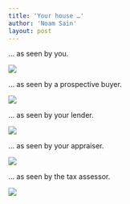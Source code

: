 ```yaml
---
title: 'Your house …'
author: 'Noam Sain'
layout: post
---
```


… as seen by you.

[![](https://1.bp.blogspot.com/_8aN4krk1nsk/TNle5DTF8DI/AAAAAAAAAgI/Eomtq-O8djY/s1024/Image-1.jpg)](https://1.bp.blogspot.com/_8aN4krk1nsk/TNle5DTF8DI/AAAAAAAAAgI/Eomtq-O8djY/s1024/Image-1.jpg)

… as seen by a prospective buyer.

[![](https://1.bp.blogspot.com/_8aN4krk1nsk/TNle5c17I2I/AAAAAAAAAgM/l0OY6emqLQM/s1024/Image-2.jpg)](https://1.bp.blogspot.com/_8aN4krk1nsk/TNle5c17I2I/AAAAAAAAAgM/l0OY6emqLQM/s1024/Image-2.jpg)

… as seen by your lender.

[![](https://2.bp.blogspot.com/_8aN4krk1nsk/TNle54dsfPI/AAAAAAAAAgQ/qkUqIMS3DnM/s1024/Image-3.jpg)](https://2.bp.blogspot.com/_8aN4krk1nsk/TNle54dsfPI/AAAAAAAAAgQ/qkUqIMS3DnM/s1024/Image-3.jpg)

… as seen by your appraiser.

[![](https://2.bp.blogspot.com/_8aN4krk1nsk/TNle6YXNWfI/AAAAAAAAAgU/kXG3z4O-s_4/s1024/Image-4.jpg)](https://2.bp.blogspot.com/_8aN4krk1nsk/TNle6YXNWfI/AAAAAAAAAgU/kXG3z4O-s_4/s1024/Image-4.jpg)

… as seen by the tax assessor.

[![](https://1.bp.blogspot.com/_8aN4krk1nsk/TNle6-O7xPI/AAAAAAAAAgY/V-WBDRmihyU/s1024/Image-5.jpg)](https://1.bp.blogspot.com/_8aN4krk1nsk/TNle6-O7xPI/AAAAAAAAAgY/V-WBDRmihyU/s1024/Image-5.jpg)
